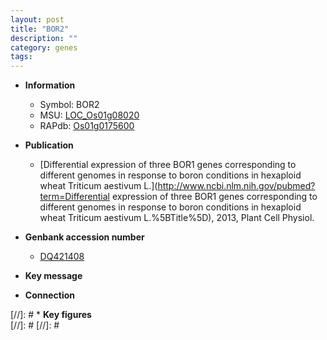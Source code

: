 ```yaml
---
layout: post
title: "BOR2"
description: ""
category: genes
tags: 
---
```


* **Information**  
    + Symbol: BOR2  
    + MSU: [LOC_Os01g08020](http://rice.plantbiology.msu.edu/cgi-bin/ORF_infopage.cgi?orf=LOC_Os01g08020)  
    + RAPdb: [Os01g0175600](http://rapdb.dna.affrc.go.jp/viewer/gbrowse_details/irgsp1?name=Os01g0175600)  

* **Publication**  
    + [Differential expression of three BOR1 genes corresponding to different genomes in response to boron conditions in hexaploid wheat Triticum aestivum L.](http://www.ncbi.nlm.nih.gov/pubmed?term=Differential expression of three BOR1 genes corresponding to different genomes in response to boron conditions in hexaploid wheat Triticum aestivum L.%5BTitle%5D), 2013, Plant Cell Physiol.

* **Genbank accession number**  
    + [DQ421408](http://www.ncbi.nlm.nih.gov/nuccore/DQ421408)

* **Key message**  

* **Connection**  

[//]: # * **Key figures**  
[//]: # 
[//]: # 
